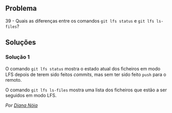 ## Problema

39 - Quais as diferenças entre os comandos `git lfs status` e
`git lfs ls-files`?

## Soluções

### Solução 1

O comando `git lfs status` mostra o estado atual dos ﬁcheiros em modo LFS
depois de terem sido feitos _commits_, mas sem ter sido feito `push` para o
remoto.

O comando `git lfs ls-files` mostra uma lista dos ficheiros que estão a ser
seguidos em modo LFS.

*Por [Diana Nóia](https://github.com/DianaNoia)*